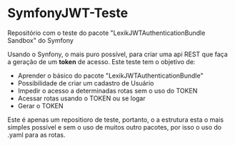 # SymfonyJWT-Teste
Repositório com o teste do pacote "LexikJWTAuthenticationBundle Sandbox" do Symfony

Usando o Synfony, o mais puro possível, para criar uma api REST que faça a geração de um **token** de acesso.
Este teste tem o objetivo de:

- Aprender o básico do pacote "LexikJWTAuthenticationBundle"
- Possibilidade de criar um cadastro de Usuário 
- Impedir o acesso a determinadas rotas sem o uso do TOKEN
- Acessar rotas usando o TOKEN ou se logar
- Gerar o TOKEN

Este é apenas um repositioro de teste, portanto, o a estrutura esta o mais simples possível e sem o uso de muitos outro pacotes, por isso o uso do .yaml para as rotas.
